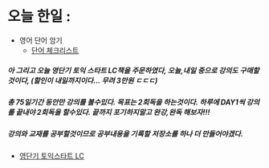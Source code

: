 # 오늘 한일 :
  - 영어 단어 암기
    - [단어 체크리스트]()

##### 아 그리고 오늘 영단기 토익 스타트 LC책을 주문하였다, 오늘,내일 중으로 강의도 구매할것이다, (할인이 내일까지이다... 무려 3만원 ㄷㄷㄷ)
##### 총 75일기간 동안만 강의를 볼수있다. 목표는 2회독을 하는것이다. 하루에 DAY1씩 강의를 끝내야 2회독을 할수있다. 끝까지 포기하지말고 완강,완독 해보자!!! 
##### 강의와 교재를 공부할것이므로 공부내용을 기록할 저장소를 하나 더 만들어야겠다.
  - [영단기 토익스타트 LC]()
